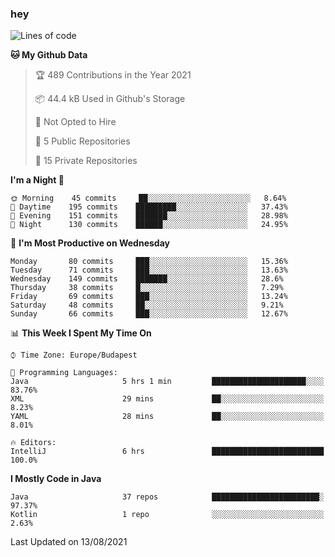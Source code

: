 ### hey

<!--START_SECTION:waka-->
![Lines of code](https://img.shields.io/badge/From%20Hello%20World%20I%27ve%20Written-72200%20lines%20of%20code-blue)

**🐱 My Github Data** 

> 🏆 489 Contributions in the Year 2021
 > 
> 📦 44.4 kB Used in Github's Storage 
 > 
> 🚫 Not Opted to Hire
 > 
> 📜 5 Public Repositories 
 > 
> 🔑 15 Private Repositories  
 > 
**I'm a Night 🦉** 

```text
🌞 Morning    45 commits     ██░░░░░░░░░░░░░░░░░░░░░░░   8.64% 
🌆 Daytime    195 commits    █████████░░░░░░░░░░░░░░░░   37.43% 
🌃 Evening    151 commits    ███████░░░░░░░░░░░░░░░░░░   28.98% 
🌙 Night      130 commits    ██████░░░░░░░░░░░░░░░░░░░   24.95%

```
📅 **I'm Most Productive on Wednesday** 

```text
Monday       80 commits     ███░░░░░░░░░░░░░░░░░░░░░░   15.36% 
Tuesday      71 commits     ███░░░░░░░░░░░░░░░░░░░░░░   13.63% 
Wednesday    149 commits    ███████░░░░░░░░░░░░░░░░░░   28.6% 
Thursday     38 commits     █░░░░░░░░░░░░░░░░░░░░░░░░   7.29% 
Friday       69 commits     ███░░░░░░░░░░░░░░░░░░░░░░   13.24% 
Saturday     48 commits     ██░░░░░░░░░░░░░░░░░░░░░░░   9.21% 
Sunday       66 commits     ███░░░░░░░░░░░░░░░░░░░░░░   12.67%

```


📊 **This Week I Spent My Time On** 

```text
⌚︎ Time Zone: Europe/Budapest

💬 Programming Languages: 
Java                     5 hrs 1 min         █████████████████████░░░░   83.76% 
XML                      29 mins             ██░░░░░░░░░░░░░░░░░░░░░░░   8.23% 
YAML                     28 mins             ██░░░░░░░░░░░░░░░░░░░░░░░   8.01%

🔥 Editors: 
IntelliJ                 6 hrs               █████████████████████████   100.0%

```

**I Mostly Code in Java** 

```text
Java                     37 repos            ████████████████████████░   97.37% 
Kotlin                   1 repo              ░░░░░░░░░░░░░░░░░░░░░░░░░   2.63%

```



 Last Updated on 13/08/2021
<!--END_SECTION:waka-->
